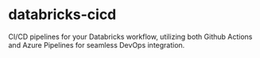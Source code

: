 # databricks-cicd
CI/CD pipelines for your Databricks workflow, utilizing both Github Actions and Azure Pipelines for seamless DevOps integration.
